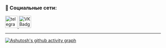 ### 🤝 Социальные сети:

  <div id="badges">
    <a href="https://t.me/ThislsHappy12" target="_blank">
      <img src="https://i.pinimg.com/originals/42/77/b8/4277b847781e0336453066dc81266235.png" width="40" height="40" alt="telegram" />
    </a>
    <!-- <a href="https://t.me/tehnomaniak07" target="_blank">
      <img src="https://cdn-icons-png.flaticon.com/512/2111/2111646.png" width="40" height="40" alt="telegram group" />
    </a>
    <a href="https://www.youtube.com/channel/UCbORpXVw1JNc0JYFSUqLWXA" target="_blank">
      <img src="https://cdn-icons-png.flaticon.com/512/3670/3670147.png" width="40" height="40" alt="Youtube"/>
    </a> -->
    <a href="https://vk.com/f1ll_zzz" target="_blank">
      <img src="https://i0.pngocean.com/files/650/402/488/computer-icons-encapsulated-postscript-font-others-thumb.jpg" width="40" height="40" alt="VK Badge"/>
    </a>
    <!-- <a href="https://dzen.ru/tehnomaniak" target="_blank">
      <img src="https://upload.wikimedia.org/wikipedia/commons/thumb/a/ab/Yandex_Zen_logo_icon.svg/1024px-Yandex_Zen_logo_icon.svg.png" width="40" height="40" alt="Zen Badge"/>
    </a> -->
  </div>

---

[![Ashutosh's github activity graph](https://github-readme-activity-graph.vercel.app/graph?username=Ashutosh00710&theme=merko&custom_title=Haloo)](https://github.com/ashutosh00710/github-readme-activity-graph)
<!---
thisishappy12/thisishappy12 is a ✨ special ✨ repository because its `README.md` (this file) appears on your GitHub profile.
You can click the Preview link to take a look at your changes.
--->
